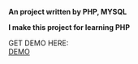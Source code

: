**An project written by PHP, MYSQL**  

**I make this project for learning PHP**

GET DEMO HERE:  
[DEMO](https://mycv98.000webhostapp.com/milkyshop/index.php)